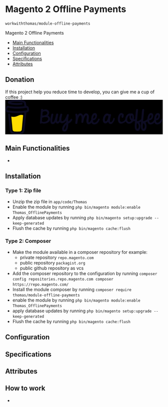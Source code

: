 # Magento 2 Offline Payments
``workwiththomas/module-offline-payments``

Magento 2 Offline Payments

 - [Main Functionalities](#markdown-header-main-functionalities)
 - [Installation](#markdown-header-installation)
 - [Configuration](#markdown-header-configuration)
 - [Specifications](#markdown-header-specifications)
 - [Attributes](#markdown-header-attributes)

## Donation

If this project help you reduce time to develop, you can give me a cup of coffee :) 
[![Buy Me A Coffee](https://raw.githubusercontent.com/thomasnguyen244/resume/update-resume-info/assets/buy-me-a-coffee.png)](https://www.buymeacoffee.com/workwiththomas)

## Main Functionalities
- 

## Installation

### Type 1: Zip file

 - Unzip the zip file in `app/code/Thomas`
 - Enable the module by running `php bin/magento module:enable Thomas_OfflinePayments`
 - Apply database updates by running `php bin/magento setup:upgrade --keep-generated`
 - Flush the cache by running `php bin/magento cache:flush`

### Type 2: Composer

 - Make the module available in a composer repository for example:
    - private repository `repo.magento.com`
    - public repository `packagist.org`
    - public github repository as vcs
 - Add the composer repository to the configuration by running `composer config repositories.repo.magento.com composer https://repo.magento.com/`
 - Install the module composer by running `composer require thomas/module-offline-payments`
 - enable the module by running `php bin/magento module:enable Thomas_OfflinePayments`
 - apply database updates by running `php bin/magento setup:upgrade --keep-generated`
 - Flush the cache by running `php bin/magento cache:flush`


## Configuration


## Specifications


## Attributes


## How to work
- 
